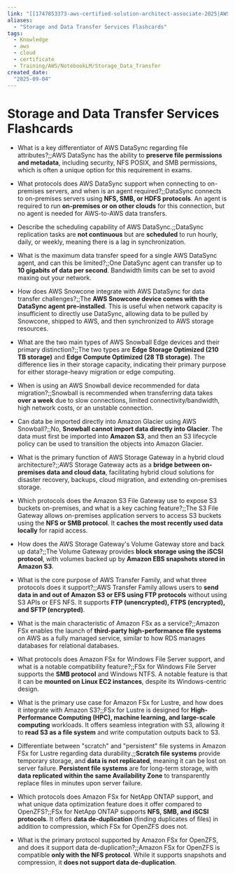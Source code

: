 ```yaml
---
link: "[[1747853373-aws-certified-solution-architect-associate-2025|AWS Certified Solution Architect Associate 2025]]"
aliases: 
  - "Storage and Data Transfer Services Flashcards"
tags:
  - Knowledge
  - aws
  - cloud
  - certificate
  - Training/AWS/NotebookLM/Storage_Data_Transfer
created_date:
  "2025-09-04"
---
```

# Storage and Data Transfer Services Flashcards
- What is a key differentiator of AWS DataSync regarding file attributes?;;AWS DataSync has the ability to **preserve file permissions and metadata**, including security, NFS POSIX, and SMB permissions, which is often a unique option for this requirement in exams.
<!--SR:!2025-10-31,32,270-->
- What protocols does AWS DataSync support when connecting to on-premises servers, and when is an agent required?;;DataSync connects to on-premises servers using **NFS, SMB, or HDFS protocols**. An agent is required to run **on-premises or on other clouds** for this connection, but no agent is needed for AWS-to-AWS data transfers.
<!--SR:!2025-10-08,15,210-->
- Describe the scheduling capability of AWS DataSync.;;DataSync replication tasks are **not continuous** but are **scheduled** to run hourly, daily, or weekly, meaning there is a lag in synchronization.
<!--SR:!2025-11-06,45,290-->
- What is the maximum data transfer speed for a single AWS DataSync agent, and can this be limited?;;One DataSync agent can transfer up to **10 gigabits of data per second**. Bandwidth limits can be set to avoid maxing out your network.
<!--SR:!2025-11-13,43,250-->
- How does AWS Snowcone integrate with AWS DataSync for data transfer challenges?;;The **AWS Snowcone device comes with the DataSync agent pre-installed**. This is useful when network capacity is insufficient to directly use DataSync, allowing data to be pulled by Snowcone, shipped to AWS, and then synchronized to AWS storage resources.
<!--SR:!2025-11-10,47,290-->
- What are the two main types of AWS Snowball Edge devices and their primary distinction?;;The two types are **Edge Storage Optimized (210 TB storage)** and **Edge Compute Optimized (28 TB storage)**. The difference lies in their storage capacity, indicating their primary purpose for either storage-heavy migration or edge computing.
<!--SR:!2025-10-17,22,250-->
- When is using an AWS Snowball device recommended for data migration?;;Snowball is recommended when transferring data takes **over a week** due to slow connections, limited connectivity/bandwidth, high network costs, or an unstable connection.
<!--SR:!2025-11-17,55,310-->
- Can data be imported directly into Amazon Glacier using AWS Snowball?;;No, **Snowball cannot import data directly into Glacier**. The data must first be imported into **Amazon S3**, and then an S3 lifecycle policy can be used to transition the objects into Amazon Glacier.
<!--SR:!2025-11-28,64,310-->
- What is the primary function of AWS Storage Gateway in a hybrid cloud architecture?;;AWS Storage Gateway acts as a **bridge between on-premises data and cloud data**, facilitating hybrid cloud solutions for disaster recovery, backups, cloud migration, and extending on-premises storage.
<!--SR:!2025-11-24,61,310-->
- Which protocols does the Amazon S3 File Gateway use to expose S3 buckets on-premises, and what is a key caching feature?;;The S3 File Gateway allows on-premises application servers to access S3 buckets using the **NFS or SMB protocol**. It **caches the most recently used data locally** for rapid access.
<!--SR:!2025-10-26,26,250-->
- How does the AWS Storage Gateway's Volume Gateway store and back up data?;;The Volume Gateway provides **block storage using the iSCSI protocol**, with volumes backed up by **Amazon EBS snapshots stored in Amazon S3**.
<!--SR:!2025-10-05,17,250-->
- What is the core purpose of AWS Transfer Family, and what three protocols does it support?;;AWS Transfer Family allows users to **send data in and out of Amazon S3 or EFS using FTP protocols** without using S3 APIs or EFS NFS. It supports **FTP (unencrypted), FTPS (encrypted), and SFTP (encrypted)**.
<!--SR:!2025-10-04,16,250-->
- What is the main characteristic of Amazon FSx as a service?;;Amazon FSx enables the launch of **third-party high-performance file systems** on AWS as a fully managed service, similar to how RDS manages databases for relational databases.
<!--SR:!2025-11-03,35,270-->
- What protocols does Amazon FSx for Windows File Server support, and what is a notable compatibility feature?;;FSx for Windows File Server supports the **SMB protocol** and Windows NTFS. A notable feature is that it can be **mounted on Linux EC2 instances**, despite its Windows-centric design.
<!--SR:!2025-10-04,16,250-->
- What is the primary use case for Amazon FSx for Lustre, and how does it integrate with Amazon S3?;;FSx for Lustre is designed for **High-Performance Computing (HPC), machine learning, and large-scale computing** workloads. It offers seamless integration with S3, allowing it to **read S3 as a file system** and write computation outputs back to S3.
<!--SR:!2025-10-19,31,270-->
- Differentiate between "scratch" and "persistent" file systems in Amazon FSx for Lustre regarding data durability.;;**Scratch file systems** provide temporary storage, and **data is not replicated**, meaning it can be lost on server failure. **Persistent file systems** are for long-term storage, with **data replicated within the same Availability Zone** to transparently replace files in minutes upon server failure.
<!--SR:!2025-11-18,56,310-->
- Which protocols does Amazon FSx for NetApp ONTAP support, and what unique data optimization feature does it offer compared to OpenZFS?;;FSx for NetApp ONTAP supports **NFS, SMB, and iSCSI protocols**. It offers **data de-duplication** (finding duplicates of files) in addition to compression, which FSx for OpenZFS does not.
<!--SR:!2025-10-15,27,290-->
- What is the primary protocol supported by Amazon FSx for OpenZFS, and does it support data de-duplication?;;Amazon FSx for OpenZFS is compatible **only with the NFS protocol**. While it supports snapshots and compression, it **does not support data de-duplication**.
<!--SR:!2025-10-07,19,250-->




